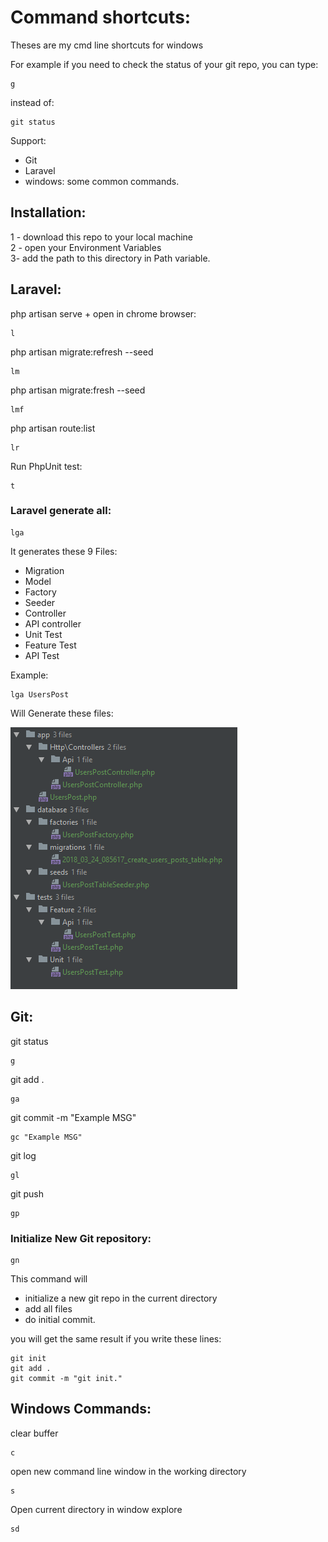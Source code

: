 # Command shortcuts:

Theses are my cmd line shortcuts for windows

For example if you need to check the status of your git repo, you can type:
```
g
```
instead of:
```
git status
```

Support:
- Git
- Laravel
- windows: some common commands.

## Installation:
1 - download this repo to your local machine    
2 - open your Environment Variables  
3- add the path to this directory in Path variable. 

## Laravel:

php artisan serve + open in chrome browser:
```
l
```
php artisan migrate:refresh --seed
```
lm 
```
php artisan migrate:fresh --seed
```
lmf
```
php artisan route:list
```
lr
```
Run PhpUnit test:
```
t
```

### Laravel generate all:
```
lga
```
It generates these 9 Files:
- Migration
- Model
- Factory
- Seeder
- Controller
- API controller
- Unit Test
- Feature Test
- API Test


Example:
```
lga UsersPost
```
Will Generate these files:

![image](images/lga.png)

## Git:
git status
```
g 
```
git add .
```
ga 
```
git commit -m "Example MSG"
```
gc "Example MSG" 
```
git log
```
gl 
```
git push
```
gp 
```

### Initialize New Git repository:
```
gn
```
This command will 
- initialize a new git repo in the current directory
- add all files
- do initial commit.

you will get the same result if you write these lines:
```
git init 
git add .
git commit -m "git init."
```

## Windows Commands:
clear buffer
```
c
```
open new command line window in the working directory
```
s 
```
Open current directory in window explore
```
sd
```
